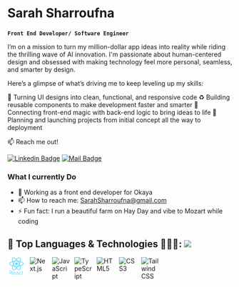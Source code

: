 # Sarah Sharroufna

**`Front End Developer/ Software Engineer`**

I’m on a mission to turn my million-dollar app ideas into reality while riding the thrilling wave of AI innovation. I'm passionate about human-centered design and obsessed with making technology feel more personal, seamless, and smarter by design.

Here’s a glimpse of what’s driving me to keep leveling up my skills:

🎨 Turning UI designs into clean, functional, and responsive code
♻️ Building reusable components to make development faster and smarter
🔗 Connecting front-end magic with back-end logic to bring ideas to life
🚀 Planning and launching projects from initial concept all the way to deployment

:mailbox: Reach me out!

[![Linkedin Badge](https://img.shields.io/badge/-SarahSharroufna-0e76a8?style=flat&labelColor=0e76a8&logo=linkedin&logoColor=white)](www.linkedin.com/in/sarah-sharroufna-4b552b253/) [![Mail Badge](https://img.shields.io/badge/-SSharroufna-c0392b?style=flat&labelColor=c0392b&logo=gmail&logoColor=white)](mailto:Sarahsharroufna@gmail.com)

### What I currently Do

- 🤔 Working as a front end developer for Okaya
- 📫 How to reach me: SarahSharroufna@gmail.com
- ⚡ Fun fact: I run a beautiful farm on Hay Day and vibe to Mozart while coding

<h2>🚀 Top Languages & Technologies 👩🏻‍💻: <img src="https://media2.giphy.com/media/QssGEmpkyEOhBCb7e1/giphy.gif?cid=ecf05e47a0n3gi1bfqntqmob8g9aid1oyj2wr3ds3mg700bl&rid=giphy.gif" width="32px">
</h2>

<img align="left" alt="React" width="40px" style="padding-right:10px;" src="https://raw.githubusercontent.com/devicons/devicon/master/icons/react/react-original-wordmark.svg" />
<img align="left" alt="Next.js" width="40px" style="padding-right:10px;" src="https://cdn.jsdelivr.net/gh/devicons/devicon/icons/nextjs/nextjs-original-wordmark.svg" />
<img align="left" alt="JavaScript" width="40px" style="padding-right:10px;" src="https://raw.githubusercontent.com/rahulbanerjee26/githubAboutMeGenerator/main/icons/javascript.svg" />
<img align="left" alt="TypeScript" width="40px" style="padding-right:10px;" src="https://cdn.jsdelivr.net/gh/devicons/devicon/icons/typescript/typescript-original.svg" />
<img align="left" alt="HTML5" width="40px" style="padding-right:10px;" src="https://raw.githubusercontent.com/rahulbanerjee26/githubAboutMeGenerator/main/icons/html.svg" />
<img align="left" alt="CSS3" width="40px" style="padding-right:10px;" src="https://raw.githubusercontent.com/rahulbanerjee26/githubAboutMeGenerator/main/icons/css.svg" />
<img align="left" alt="Tailwind CSS" width="40px" style="padding-right:10px;" src="https://www.vectorlogo.zone/logos/tailwindcss/tailwindcss-icon.svg" />


<br/><br/>
 </a>


<br>
<br>

